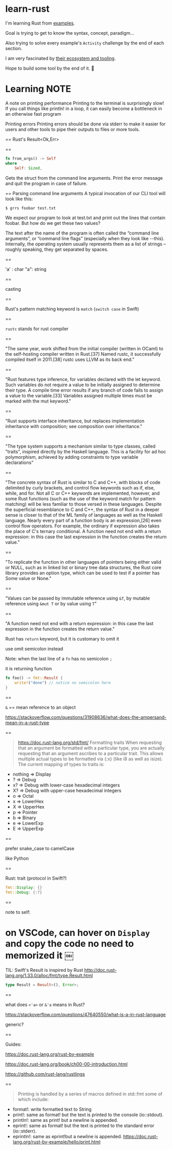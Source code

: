 # learn-rust

I'm learning Rust from [examples](https://doc.rust-lang.org/rust-by-example/).

Goal is trying to get to know the syntax, concept, paradigm...

Also trying to solve every example's `Activity` challenge by the end of each section.

I am very fascinated by [their ecosystem and tooling](https://github.com/topics/rust).

Hope to build some tool by the end of it. :rocket:

# Learning NOTE

A note on printing performance
Printing to the terminal is surprisingly slow! If you call things like println! in a loop, it can easily become a bottleneck in an otherwise fast program

Printing errors
Printing errors should be done via stderr to make it easier for users and other tools to pipe their outputs to files or more tools.

==
Rust's Result<Ok,Err>

==

```rust
fn from_args() -> Self
where
    Self: Sized,
```

Gets the struct from the command line arguments. Print the error message and quit the program in case of failure.


==
Parsing command line arguments
A typical invocation of our CLI tool will look like this:

```bash
$ grrs foobar test.txt
```

We expect our program to look at test.txt and print out the lines that contain foobar. But how do we get these two values?

The text after the name of the program is often called the “command line arguments”, or “command line flags” (especially when they look like --this). Internally, the operating system usually represents them as a list of strings – roughly speaking, they get separated by spaces.

==

'a' : char 
"a": string

==

casting

==

Rust's pattern matching keyword is `match`
(`switch case` in Swift)

==

`rustc` stands for rust compiler

==

"The same year, work shifted from the initial compiler (written in OCaml) to the self-hosting compiler written in Rust.[37] Named rustc, it successfully compiled itself in 2011.[38] rustc uses LLVM as its back end."

==

"Rust features type inference, for variables declared with the let keyword. Such variables do not require a value to be initially assigned to determine their type. A compile time error results if any branch of code fails to assign a value to the variable.[33] Variables assigned multiple times must be marked with the mut keyword."

==

"Rust supports interface inheritance, but replaces implementation inheritance with composition; see composition over inheritance."

==

"The type system supports a mechanism similar to type classes, called "traits", inspired directly by the Haskell language. This is a facility for ad hoc polymorphism, achieved by adding constraints to type variable declarations"

==

"The concrete syntax of Rust is similar to C and C++, with blocks of code delimited by curly brackets, and control flow keywords such as if, else, while, and for. Not all C or C++ keywords are implemented, however, and some Rust functions (such as the use of the keyword match for pattern matching) will be less familiar to those versed in these languages. Despite the superficial resemblance to C and C++, the syntax of Rust in a deeper sense is closer to that of the ML family of languages as well as the Haskell language. Nearly every part of a function body is an expression,[26] even control flow operators. For example, the ordinary if expression also takes the place of C's ternary conditional. A function need not end with a return expression: in this case the last expression in the function creates the return value."

==

"To replicate the function in other languages of pointers being either valid or NULL, such as in linked list or binary tree data structures, the Rust core library provides an option type, which can be used to test if a pointer has Some value or None."

==

"Values can be passed by immutable reference using `&T`, by mutable reference using `&mut T` or by value using `T`"


==

"A function need not end with a return expression: in this case the last expression in the function creates the return value."

Rust has `return` keyword, but it is customary to omit it

use omit semicolon instead

Note: when the last line of a `fn` has no semicolon `;`

it is returning function

```rust
fn foo() -> fmt::Result {
    write!("done") // notice no semicolon here
}
```

==

`&` == mean reference to an object

https://stackoverflow.com/questions/31908636/what-does-the-ampersand-mean-in-a-rust-type

==

> https://doc.rust-lang.org/std/fmt/
> Formatting traits
> When requesting that an argument be formatted with a particular type, you are actually requesting that an argument ascribes to a particular trait. This allows multiple actual types to be formatted via {:x} (like i8 as well as isize). The current mapping of types to traits is:
* nothing ⇒ Display
* ? ⇒ Debug
* x? ⇒ Debug with lower-case hexadecimal integers
* X? ⇒ Debug with upper-case hexadecimal integers
* o ⇒ Octal
* x ⇒ LowerHex
* X ⇒ UpperHex
* p ⇒ Pointer
* b ⇒ Binary
* e ⇒ LowerExp
* E ⇒ UpperExp

==

prefer snake_case to camelCase

like Python

==

Rust: trait (protocol in Swift?)

```rust
fmt::Display: {}
fmt::Debug: {:?}
```

==

note to self: 

on VSCode, can hover on `Display` and copy the code no need to memorized it
￼
==

TIL: Swift's Result is inspired by Rust
http://doc.rust-lang.org/1.33.0/alloc/fmt/type.Result.html

```rust
type Result = Result<(), Error>;
```

==

what does `<'a>` or `&'a` means in Rust?

https://stackoverflow.com/questions/47640550/what-is-a-in-rust-language

generic?

==

Guides:

https://doc.rust-lang.org/rust-by-example

https://doc.rust-lang.org/book/ch00-00-introduction.html

https://github.com/rust-lang/rustlings

==

> Printing is handled by a series of macros defined in std::fmt some of which include:
* format!: write formatted text to String
* print!: same as format! but the text is printed to the console (io::stdout).
* println!: same as print! but a newline is appended.
* eprint!: same as format! but the text is printed to the standard error (io::stderr).
* eprintln!: same as eprint!but a newline is appended.
https://doc.rust-lang.org/rust-by-example/hello/print.html
